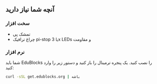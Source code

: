 ## آنچه شما نیاز دارید

### سخت افزار

- تمشک پی
- چراغ ترافیک pi-stop یا 3x LEDs و مقاومت

### نرم افزار

شما باید EduBlocks را نصب کنید. یک پنجره ترمینال را باز کنید و دستور زیر را وارد کنید:

```bash
curl -sSL get.edublocks.org | باشه
```